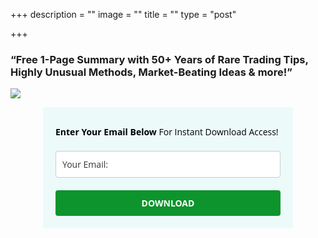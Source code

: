 +++
description = ""
image = ""
title = ""
type = "post"

+++
### “Free 1-Page Summary with 50+ Years of Rare Trading Tips, Highly Unusual Methods, Market-Beating Ideas & more!”

![](/images/tv_lp_hero2.jpg)

<style type="text/css">
  @import url(https://fonts.googleapis.com/css?family=Open+Sans:400,400italic,700,700italic);
</style>
<style type="text/css">
  .ml-form-embedSubmitLoad{display:inline-block;width:20px;height:20px}.ml-form-embedSubmitLoad:after{content:" ";display:block;width:11px;height:11px;margin:1px;border-radius:50%;border:4px solid #fff;border-color:#fff #fff #fff transparent;animation:ml-form-embedSubmitLoad 1.2s linear infinite}@keyframes ml-form-embedSubmitLoad{0%{transform:rotate(0)}100%{transform:rotate(360deg)}}#mlb2-2267083.ml-form-embedContainer{box-sizing:border-box;display:table;height:99.99%;margin:0 auto;position:static;width:100%!important}#mlb2-2267083.ml-form-embedContainer button,#mlb2-2267083.ml-form-embedContainer h4,#mlb2-2267083.ml-form-embedContainer p,#mlb2-2267083.ml-form-embedContainer span{text-transform:none!important;letter-spacing:normal!important}#mlb2-2267083.ml-form-embedContainer .ml-form-embedWrapper{background-color:#edfafa;border-width:0;border-color:transparent;border-radius:4px;border-style:solid;box-sizing:border-box;display:inline-block!important;margin:0;padding:0;position:relative}#mlb2-2267083.ml-form-embedContainer .ml-form-embedWrapper.embedDefault,#mlb2-2267083.ml-form-embedContainer .ml-form-embedWrapper.embedPopup{width:400px}#mlb2-2267083.ml-form-embedContainer .ml-form-embedWrapper.embedForm{max-width:400px;width:100%}#mlb2-2267083.ml-form-embedContainer .ml-form-align-left{text-align:left}#mlb2-2267083.ml-form-embedContainer .ml-form-align-center{text-align:center}#mlb2-2267083.ml-form-embedContainer .ml-form-align-default{display:table-cell!important;vertical-align:middle!important;text-align:center!important}#mlb2-2267083.ml-form-embedContainer .ml-form-align-right{text-align:right}#mlb2-2267083.ml-form-embedContainer .ml-form-embedWrapper .ml-form-embedHeader img{border-top-left-radius:4px;border-top-right-radius:4px;height:auto;margin:0 auto!important;max-width:100%;width:1026px}#mlb2-2267083.ml-form-embedContainer .ml-form-embedWrapper .ml-form-embedBody,#mlb2-2267083.ml-form-embedContainer .ml-form-embedWrapper .ml-form-successBody{padding:20px 20px 0 20px}#mlb2-2267083.ml-form-embedContainer .ml-form-embedWrapper .ml-form-embedBody.ml-form-embedBodyHorizontal{padding-bottom:0}#mlb2-2267083.ml-form-embedContainer .ml-form-embedWrapper .ml-form-embedBody .ml-form-embedContent,#mlb2-2267083.ml-form-embedContainer .ml-form-embedWrapper .ml-form-successBody .ml-form-successContent{margin:0 0 20px 0}#mlb2-2267083.ml-form-embedContainer .ml-form-embedWrapper .ml-form-embedBody .ml-form-embedContent h4,#mlb2-2267083.ml-form-embedContainer .ml-form-embedWrapper .ml-form-successBody .ml-form-successContent h4{color:#000;font-family:'Open Sans',Arial,Helvetica,sans-serif;font-size:30px;font-weight:400;margin:0 0 10px 0;text-align:left;word-break:break-word}#mlb2-2267083.ml-form-embedContainer .ml-form-embedWrapper .ml-form-embedBody .ml-form-embedContent p,#mlb2-2267083.ml-form-embedContainer .ml-form-embedWrapper .ml-form-successBody .ml-form-successContent p{color:#000;font-family:'Open Sans',Arial,Helvetica,sans-serif;font-size:14px;font-weight:400;line-height:20px;margin:0 0 10px 0;text-align:left}#mlb2-2267083.ml-form-embedContainer .ml-form-embedWrapper .ml-form-embedBody .ml-form-embedContent ol,#mlb2-2267083.ml-form-embedContainer .ml-form-embedWrapper .ml-form-embedBody .ml-form-embedContent ul,#mlb2-2267083.ml-form-embedContainer .ml-form-embedWrapper .ml-form-successBody .ml-form-successContent ol,#mlb2-2267083.ml-form-embedContainer .ml-form-embedWrapper .ml-form-successBody .ml-form-successContent ul{color:#000;font-family:'Open Sans',Arial,Helvetica,sans-serif;font-size:14px}#mlb2-2267083.ml-form-embedContainer .ml-form-embedWrapper .ml-form-embedBody .ml-form-embedContent p a,#mlb2-2267083.ml-form-embedContainer .ml-form-embedWrapper .ml-form-successBody .ml-form-successContent p a{color:#000;text-decoration:underline}#mlb2-2267083.ml-form-embedContainer .ml-form-embedWrapper .ml-block-form .ml-field-group{text-align:left!important}#mlb2-2267083.ml-form-embedContainer .ml-form-embedWrapper .ml-block-form .ml-field-group label{margin-bottom:5px;color:#333;font-size:14px;font-family:'Open Sans',Arial,Helvetica,sans-serif;font-weight:700;font-style:normal;text-decoration:none;display:inline-block;line-height:20px}#mlb2-2267083.ml-form-embedContainer .ml-form-embedWrapper .ml-form-embedBody .ml-form-embedContent p:last-child,#mlb2-2267083.ml-form-embedContainer .ml-form-embedWrapper .ml-form-successBody .ml-form-successContent p:last-child{margin:0}#mlb2-2267083.ml-form-embedContainer .ml-form-embedWrapper .ml-form-embedBody form{margin:0;width:100%}#mlb2-2267083.ml-form-embedContainer .ml-form-embedWrapper .ml-form-embedBody .ml-form-checkboxRow,#mlb2-2267083.ml-form-embedContainer .ml-form-embedWrapper .ml-form-embedBody .ml-form-formContent{margin:0 0 20px 0;width:100%}#mlb2-2267083.ml-form-embedContainer .ml-form-embedWrapper .ml-form-embedBody .ml-form-checkboxRow{float:left}#mlb2-2267083.ml-form-embedContainer .ml-form-embedWrapper .ml-form-embedBody .ml-form-formContent.horozintalForm{margin:0;padding:0 0 20px 0;width:100%;height:auto;float:left}#mlb2-2267083.ml-form-embedContainer .ml-form-embedWrapper .ml-form-embedBody .ml-form-fieldRow{margin:0 0 10px 0;width:100%}#mlb2-2267083.ml-form-embedContainer .ml-form-embedWrapper .ml-form-embedBody .ml-form-fieldRow.ml-last-item{margin:0}#mlb2-2267083.ml-form-embedContainer .ml-form-embedWrapper .ml-form-embedBody .ml-form-fieldRow.ml-formfieldHorizintal{margin:0}#mlb2-2267083.ml-form-embedContainer .ml-form-embedWrapper .ml-form-embedBody .ml-form-fieldRow input{background-color:#fff!important;color:#333!important;border-color:#ccc!important;border-radius:4px!important;border-style:solid!important;border-width:1px!important;font-family:'Open Sans',Arial,Helvetica,sans-serif;font-size:14px!important;height:auto;line-height:21px!important;margin-bottom:0;margin-top:0;margin-left:0;margin-right:0;padding:10px 10px!important;width:100%!important;box-sizing:border-box!important;max-width:100%!important}#mlb2-2267083.ml-form-embedContainer .ml-form-embedWrapper .ml-form-embedBody .ml-form-fieldRow input::-webkit-input-placeholder,#mlb2-2267083.ml-form-embedContainer .ml-form-embedWrapper .ml-form-embedBody .ml-form-horizontalRow input::-webkit-input-placeholder{color:#333}#mlb2-2267083.ml-form-embedContainer .ml-form-embedWrapper .ml-form-embedBody .ml-form-fieldRow input::-moz-placeholder,#mlb2-2267083.ml-form-embedContainer .ml-form-embedWrapper .ml-form-embedBody .ml-form-horizontalRow input::-moz-placeholder{color:#333}#mlb2-2267083.ml-form-embedContainer .ml-form-embedWrapper .ml-form-embedBody .ml-form-fieldRow input:-ms-input-placeholder,#mlb2-2267083.ml-form-embedContainer .ml-form-embedWrapper .ml-form-embedBody .ml-form-horizontalRow input:-ms-input-placeholder{color:#333}#mlb2-2267083.ml-form-embedContainer .ml-form-embedWrapper .ml-form-embedBody .ml-form-fieldRow input:-moz-placeholder,#mlb2-2267083.ml-form-embedContainer .ml-form-embedWrapper .ml-form-embedBody .ml-form-horizontalRow input:-moz-placeholder{color:#333}#mlb2-2267083.ml-form-embedContainer .ml-form-embedWrapper .ml-form-embedBody .ml-form-fieldRow textarea,#mlb2-2267083.ml-form-embedContainer .ml-form-embedWrapper .ml-form-embedBody .ml-form-horizontalRow textarea{background-color:#fff!important;color:#333!important;border-color:#ccc!important;border-radius:4px!important;border-style:solid!important;border-width:1px!important;font-family:'Open Sans',Arial,Helvetica,sans-serif;font-size:14px!important;height:auto;line-height:21px!important;margin-bottom:0;margin-top:0;padding:10px 10px!important;width:100%!important;box-sizing:border-box!important;max-width:100%!important}#mlb2-2267083.ml-form-embedContainer .ml-form-embedWrapper .ml-form-embedBody .ml-form-checkboxRow .label-description::before,#mlb2-2267083.ml-form-embedContainer .ml-form-embedWrapper .ml-form-embedBody .ml-form-embedPermissions .ml-form-embedPermissionsOptionsCheckbox .label-description::before,#mlb2-2267083.ml-form-embedContainer .ml-form-embedWrapper .ml-form-embedBody .ml-form-fieldRow .custom-checkbox .custom-control-label::before,#mlb2-2267083.ml-form-embedContainer .ml-form-embedWrapper .ml-form-embedBody .ml-form-fieldRow .custom-radio .custom-control-label::before,#mlb2-2267083.ml-form-embedContainer .ml-form-embedWrapper .ml-form-embedBody .ml-form-horizontalRow .custom-checkbox .custom-control-label::before,#mlb2-2267083.ml-form-embedContainer .ml-form-embedWrapper .ml-form-embedBody .ml-form-horizontalRow .custom-radio .custom-control-label::before,#mlb2-2267083.ml-form-embedContainer .ml-form-embedWrapper .ml-form-embedBody .ml-form-interestGroupsRow .ml-form-interestGroupsRowCheckbox .label-description::before{border-color:#ccc!important;background-color:#fff!important}#mlb2-2267083.ml-form-embedContainer .ml-form-embedWrapper .ml-form-embedBody .ml-form-fieldRow input.custom-control-input[type=checkbox]{box-sizing:border-box;padding:0;position:absolute;z-index:-1;opacity:0;margin-top:5px;margin-left:-24px;overflow:visible}#mlb2-2267083.ml-form-embedContainer .ml-form-embedWrapper .ml-form-embedBody .ml-form-checkboxRow .label-description::before,#mlb2-2267083.ml-form-embedContainer .ml-form-embedWrapper .ml-form-embedBody .ml-form-embedPermissions .ml-form-embedPermissionsOptionsCheckbox .label-description::before,#mlb2-2267083.ml-form-embedContainer .ml-form-embedWrapper .ml-form-embedBody .ml-form-fieldRow .custom-checkbox .custom-control-label::before,#mlb2-2267083.ml-form-embedContainer .ml-form-embedWrapper .ml-form-embedBody .ml-form-horizontalRow .custom-checkbox .custom-control-label::before,#mlb2-2267083.ml-form-embedContainer .ml-form-embedWrapper .ml-form-embedBody .ml-form-interestGroupsRow .ml-form-interestGroupsRowCheckbox .label-description::before{border-radius:4px!important}#mlb2-2267083.ml-form-embedContainer .ml-form-embedWrapper .ml-form-embedBody .ml-form-checkboxRow input[type=checkbox]:checked~.label-description::after,#mlb2-2267083.ml-form-embedContainer .ml-form-embedWrapper .ml-form-embedBody .ml-form-embedPermissions .ml-form-embedPermissionsOptionsCheckbox input[type=checkbox]:checked~.label-description::after,#mlb2-2267083.ml-form-embedContainer .ml-form-embedWrapper .ml-form-embedBody .ml-form-fieldRow .custom-checkbox .custom-control-input:checked~.custom-control-label::after,#mlb2-2267083.ml-form-embedContainer .ml-form-embedWrapper .ml-form-embedBody .ml-form-horizontalRow .custom-checkbox .custom-control-input:checked~.custom-control-label::after,#mlb2-2267083.ml-form-embedContainer .ml-form-embedWrapper .ml-form-embedBody .ml-form-interestGroupsRow .ml-form-interestGroupsRowCheckbox input[type=checkbox]:checked~.label-description::after{background-color:#fff;mask-image:url(https://bucket.mlcdn.com/images/default/arrow.svg);-webkit-mask-image:url(https://bucket.mlcdn.com/images/default/arrow.svg)}#mlb2-2267083.ml-form-embedContainer .ml-form-embedWrapper .ml-form-embedBody .ml-form-fieldRow .custom-radio .custom-control-input:checked~.custom-control-label::after{background-color:#fff;mask-image:url(https://bucket.mlcdn.com/images/default/circle.svg);-webkit-mask-image:url(https://bucket.mlcdn.com/images/default/circle.svg)}#mlb2-2267083.ml-form-embedContainer .ml-form-embedWrapper .ml-form-embedBody .ml-form-checkboxRow input[type=checkbox]:checked~.label-description::before,#mlb2-2267083.ml-form-embedContainer .ml-form-embedWrapper .ml-form-embedBody .ml-form-embedPermissions .ml-form-embedPermissionsOptionsCheckbox input[type=checkbox]:checked~.label-description::before,#mlb2-2267083.ml-form-embedContainer .ml-form-embedWrapper .ml-form-embedBody .ml-form-fieldRow .custom-checkbox .custom-control-input:checked~.custom-control-label::before,#mlb2-2267083.ml-form-embedContainer .ml-form-embedWrapper .ml-form-embedBody .ml-form-fieldRow .custom-radio .custom-control-input:checked~.custom-control-label::before,#mlb2-2267083.ml-form-embedContainer .ml-form-embedWrapper .ml-form-embedBody .ml-form-horizontalRow .custom-checkbox .custom-control-input:checked~.custom-control-label::before,#mlb2-2267083.ml-form-embedContainer .ml-form-embedWrapper .ml-form-embedBody .ml-form-horizontalRow .custom-radio .custom-control-input:checked~.custom-control-label::before,#mlb2-2267083.ml-form-embedContainer .ml-form-embedWrapper .ml-form-embedBody .ml-form-interestGroupsRow .ml-form-interestGroupsRowCheckbox input[type=checkbox]:checked~.label-description::before{border-color:#0d942c!important;background-color:#0d942c!important;color:#fff!important}#mlb2-2267083.ml-form-embedContainer .ml-form-embedWrapper .ml-form-embedBody .ml-form-fieldRow .custom-checkbox .custom-control-label::after,#mlb2-2267083.ml-form-embedContainer .ml-form-embedWrapper .ml-form-embedBody .ml-form-fieldRow .custom-checkbox .custom-control-label::before,#mlb2-2267083.ml-form-embedContainer .ml-form-embedWrapper .ml-form-embedBody .ml-form-fieldRow .custom-radio .custom-control-label::after,#mlb2-2267083.ml-form-embedContainer .ml-form-embedWrapper .ml-form-embedBody .ml-form-fieldRow .custom-radio .custom-control-label::before,#mlb2-2267083.ml-form-embedContainer .ml-form-embedWrapper .ml-form-embedBody .ml-form-horizontalRow .custom-checkbox .custom-control-label::after,#mlb2-2267083.ml-form-embedContainer .ml-form-embedWrapper .ml-form-embedBody .ml-form-horizontalRow .custom-checkbox .custom-control-label::before,#mlb2-2267083.ml-form-embedContainer .ml-form-embedWrapper .ml-form-embedBody .ml-form-horizontalRow .custom-radio .custom-control-label::after,#mlb2-2267083.ml-form-embedContainer .ml-form-embedWrapper .ml-form-embedBody .ml-form-horizontalRow .custom-radio .custom-control-label::before{top:2;box-sizing:border-box}#mlb2-2267083.ml-form-embedContainer .ml-form-embedWrapper .ml-form-embedBody .ml-form-checkboxRow .label-description::after,#mlb2-2267083.ml-form-embedContainer .ml-form-embedWrapper .ml-form-embedBody .ml-form-checkboxRow .label-description::before,#mlb2-2267083.ml-form-embedContainer .ml-form-embedWrapper .ml-form-embedBody .ml-form-embedPermissions .ml-form-embedPermissionsOptionsCheckbox .label-description::after,#mlb2-2267083.ml-form-embedContainer .ml-form-embedWrapper .ml-form-embedBody .ml-form-embedPermissions .ml-form-embedPermissionsOptionsCheckbox .label-description::before{top:0!important;box-sizing:border-box!important}#mlb2-2267083.ml-form-embedContainer .ml-form-embedWrapper .ml-form-embedBody .ml-form-checkboxRow .label-description::after,#mlb2-2267083.ml-form-embedContainer .ml-form-embedWrapper .ml-form-embedBody .ml-form-checkboxRow .label-description::before{top:0!important;box-sizing:border-box!important}#mlb2-2267083.ml-form-embedContainer .ml-form-embedWrapper .ml-form-embedBody .ml-form-interestGroupsRow .ml-form-interestGroupsRowCheckbox .label-description::after{top:3px!important;box-sizing:border-box!important;position:absolute;left:-21px;display:block;width:10px;height:10px;content:""}#mlb2-2267083.ml-form-embedContainer .ml-form-embedWrapper .ml-form-embedBody .ml-form-interestGroupsRow .ml-form-interestGroupsRowCheckbox .label-description::before{top:0!important;box-sizing:border-box!important}#mlb2-2267083.ml-form-embedContainer .ml-form-embedWrapper .ml-form-embedBody .custom-control-label::before{position:absolute;top:4px;left:-24px;display:block;width:16px;height:16px;pointer-events:none;content:"";background-color:#fff;border:#adb5bd solid 1px;border-radius:50%}#mlb2-2267083.ml-form-embedContainer .ml-form-embedWrapper .ml-form-embedBody .custom-control-label::after{position:absolute;top:5px!important;left:-21px;display:block;width:10px;height:10px;content:""}#mlb2-2267083.ml-form-embedContainer .ml-form-embedWrapper .ml-form-embedBody .ml-form-checkboxRow .label-description::before,#mlb2-2267083.ml-form-embedContainer .ml-form-embedWrapper .ml-form-embedBody .ml-form-embedPermissions .ml-form-embedPermissionsOptionsCheckbox .label-description::before,#mlb2-2267083.ml-form-embedContainer .ml-form-embedWrapper .ml-form-embedBody .ml-form-interestGroupsRow .ml-form-interestGroupsRowCheckbox .label-description::before{position:absolute;top:4px;left:-24px;display:block;width:16px;height:16px;pointer-events:none;content:"";background-color:#fff;border:#adb5bd solid 1px;border-radius:50%}#mlb2-2267083.ml-form-embedContainer .ml-form-embedWrapper .ml-form-embedBody .ml-form-embedPermissions .ml-form-embedPermissionsOptionsCheckbox .label-description::after{position:absolute;top:3px!important;left:-21px;display:block;width:10px;height:10px;content:""}#mlb2-2267083.ml-form-embedContainer .ml-form-embedWrapper .ml-form-embedBody .ml-form-checkboxRow .label-description::after{position:absolute;top:3px!important;left:-21px;display:block;width:10px;height:10px;content:""}#mlb2-2267083.ml-form-embedContainer .ml-form-embedWrapper .ml-form-embedBody .custom-radio .custom-control-label::after{background:no-repeat 50%/50% 50%}#mlb2-2267083.ml-form-embedContainer .ml-form-embedWrapper .ml-form-embedBody .custom-checkbox .custom-control-label::after,#mlb2-2267083.ml-form-embedContainer .ml-form-embedWrapper .ml-form-embedBody .ml-form-checkboxRow .label-description::after,#mlb2-2267083.ml-form-embedContainer .ml-form-embedWrapper .ml-form-embedBody .ml-form-embedPermissions .ml-form-embedPermissionsOptionsCheckbox .label-description::after,#mlb2-2267083.ml-form-embedContainer .ml-form-embedWrapper .ml-form-embedBody .ml-form-interestGroupsRow .ml-form-interestGroupsRowCheckbox .label-description::after{background:no-repeat 50%/50% 50%}#mlb2-2267083.ml-form-embedContainer .ml-form-embedWrapper .ml-form-embedBody .ml-form-fieldRow .custom-control,#mlb2-2267083.ml-form-embedContainer .ml-form-embedWrapper .ml-form-embedBody .ml-form-horizontalRow .custom-control{position:relative;display:block;min-height:1.5rem;padding-left:1.5rem}#mlb2-2267083.ml-form-embedContainer .ml-form-embedWrapper .ml-form-embedBody .ml-form-fieldRow .custom-checkbox .custom-control-input,#mlb2-2267083.ml-form-embedContainer .ml-form-embedWrapper .ml-form-embedBody .ml-form-fieldRow .custom-radio .custom-control-input,#mlb2-2267083.ml-form-embedContainer .ml-form-embedWrapper .ml-form-embedBody .ml-form-horizontalRow .custom-checkbox .custom-control-input,#mlb2-2267083.ml-form-embedContainer .ml-form-embedWrapper .ml-form-embedBody .ml-form-horizontalRow .custom-radio .custom-control-input{position:absolute;z-index:-1;opacity:0;box-sizing:border-box;padding:0}#mlb2-2267083.ml-form-embedContainer .ml-form-embedWrapper .ml-form-embedBody .ml-form-fieldRow .custom-checkbox .custom-control-label,#mlb2-2267083.ml-form-embedContainer .ml-form-embedWrapper .ml-form-embedBody .ml-form-fieldRow .custom-radio .custom-control-label,#mlb2-2267083.ml-form-embedContainer .ml-form-embedWrapper .ml-form-embedBody .ml-form-horizontalRow .custom-checkbox .custom-control-label,#mlb2-2267083.ml-form-embedContainer .ml-form-embedWrapper .ml-form-embedBody .ml-form-horizontalRow .custom-radio .custom-control-label{color:#000;font-size:12px!important;font-family:'Open Sans',Arial,Helvetica,sans-serif;line-height:22px;margin-bottom:0;position:relative;vertical-align:top;font-style:normal;font-weight:700}#mlb2-2267083.ml-form-embedContainer .ml-form-embedWrapper .ml-form-embedBody .ml-form-fieldRow .custom-select,#mlb2-2267083.ml-form-embedContainer .ml-form-embedWrapper .ml-form-embedBody .ml-form-horizontalRow .custom-select{background-color:#fff!important;color:#333!important;border-color:#ccc!important;border-radius:4px!important;border-style:solid!important;border-width:1px!important;font-family:'Open Sans',Arial,Helvetica,sans-serif;font-size:14px!important;line-height:20px!important;margin-bottom:0;margin-top:0;padding:10px 28px 10px 12px!important;width:100%!important;box-sizing:border-box!important;max-width:100%!important;height:auto;display:inline-block;vertical-align:middle;background:url(https://bucket.mlcdn.com/images/default/dropdown.svg) no-repeat right .75rem center/8px 10px;-webkit-appearance:none;-moz-appearance:none;appearance:none}#mlb2-2267083.ml-form-embedContainer .ml-form-embedWrapper .ml-form-embedBody .ml-form-horizontalRow{height:auto;width:100%;float:left}.ml-form-formContent.horozintalForm .ml-form-horizontalRow .ml-input-horizontal{width:70%;float:left}.ml-form-formContent.horozintalForm .ml-form-horizontalRow .ml-button-horizontal{width:30%;float:left}.ml-form-formContent.horozintalForm .ml-form-horizontalRow .ml-button-horizontal.labelsOn{padding-top:25px}.ml-form-formContent.horozintalForm .ml-form-horizontalRow .horizontal-fields{box-sizing:border-box;float:left;padding-right:10px}#mlb2-2267083.ml-form-embedContainer .ml-form-embedWrapper .ml-form-embedBody .ml-form-horizontalRow input{background-color:#fff;color:#333;border-color:#ccc;border-radius:4px;border-style:solid;border-width:1px;font-family:'Open Sans',Arial,Helvetica,sans-serif;font-size:14px;line-height:20px;margin-bottom:0;margin-top:0;padding:10px 10px;width:100%;box-sizing:border-box;overflow-y:initial}#mlb2-2267083.ml-form-embedContainer .ml-form-embedWrapper .ml-form-embedBody .ml-form-horizontalRow button{background-color:#0d942c!important;border-color:#0d942c;border-style:solid;border-width:1px;border-radius:4px;box-shadow:none;color:#fff!important;cursor:pointer;font-family:'Open Sans',Arial,Helvetica,sans-serif;font-size:14px!important;font-weight:700;line-height:20px;margin:0!important;padding:10px!important;width:100%;height:auto}#mlb2-2267083.ml-form-embedContainer .ml-form-embedWrapper .ml-form-embedBody .ml-form-horizontalRow button:hover{background-color:#18c906!important;border-color:#18c906!important}#mlb2-2267083.ml-form-embedContainer .ml-form-embedWrapper .ml-form-embedBody .ml-form-checkboxRow input[type=checkbox]{box-sizing:border-box;padding:0;position:absolute;z-index:-1;opacity:0;margin-top:5px;margin-left:-24px;overflow:visible}#mlb2-2267083.ml-form-embedContainer .ml-form-embedWrapper .ml-form-embedBody .ml-form-checkboxRow .label-description{color:#000;display:block;font-family:'Open Sans',Arial,Helvetica,sans-serif;font-size:12px;text-align:left;margin-bottom:0;position:relative;vertical-align:top}#mlb2-2267083.ml-form-embedContainer .ml-form-embedWrapper .ml-form-embedBody .ml-form-checkboxRow label{font-weight:400;margin:0;padding:0;position:relative;display:block;min-height:24px;padding-left:24px}#mlb2-2267083.ml-form-embedContainer .ml-form-embedWrapper .ml-form-embedBody .ml-form-checkboxRow label a{color:#000;text-decoration:underline}#mlb2-2267083.ml-form-embedContainer .ml-form-embedWrapper .ml-form-embedBody .ml-form-checkboxRow label p{color:#000!important;font-family:'Open Sans',Arial,Helvetica,sans-serif!important;font-size:12px!important;font-weight:400!important;line-height:18px!important;padding:0!important;margin:0 5px 0 0!important}#mlb2-2267083.ml-form-embedContainer .ml-form-embedWrapper .ml-form-embedBody .ml-form-checkboxRow label p:last-child{margin:0}#mlb2-2267083.ml-form-embedContainer .ml-form-embedWrapper .ml-form-embedBody .ml-form-embedSubmit{margin:0 0 20px 0;float:left;width:100%}#mlb2-2267083.ml-form-embedContainer .ml-form-embedWrapper .ml-form-embedBody .ml-form-embedSubmit button{background-color:#0d942c!important;border:none!important;border-radius:4px!important;box-shadow:none!important;color:#fff!important;cursor:pointer;font-family:'Open Sans',Arial,Helvetica,sans-serif!important;font-size:14px!important;font-weight:700!important;line-height:21px!important;height:auto;padding:10px!important;width:100%!important;box-sizing:border-box!important}#mlb2-2267083.ml-form-embedContainer .ml-form-embedWrapper .ml-form-embedBody .ml-form-embedSubmit button.loading{display:none}#mlb2-2267083.ml-form-embedContainer .ml-form-embedWrapper .ml-form-embedBody .ml-form-embedSubmit button:hover{background-color:#18c906!important}.ml-subscribe-close{width:30px;height:30px;background:url(https://bucket.mlcdn.com/images/default/modal_close.png) no-repeat;background-size:30px;cursor:pointer;margin-top:-10px;margin-right:-10px;position:absolute;top:0;right:0}.ml-error input{background:url(https://bucket.mlcdn.com/images/default/error-icon.png) 98% center no-repeat #fff!important;background-size:24px 24px!important}.ml-error .label-description,.ml-error .label-description p,.ml-error .label-description p a,.ml-error label:first-child{color:red!important}#mlb2-2267083.ml-form-embedContainer .ml-form-embedWrapper .ml-form-embedBody .ml-form-checkboxRow.ml-error .label-description p,#mlb2-2267083.ml-form-embedContainer .ml-form-embedWrapper .ml-form-embedBody .ml-form-checkboxRow.ml-error .label-description p:first-letter{color:red!important}@media only screen and (max-width:400px){.ml-form-embedWrapper.embedDefault,.ml-form-embedWrapper.embedPopup{width:100%!important}.ml-form-formContent.horozintalForm{float:left!important}.ml-form-formContent.horozintalForm .ml-form-horizontalRow{height:auto!important;width:100%!important;float:left!important}.ml-form-formContent.horozintalForm .ml-form-horizontalRow .ml-input-horizontal{width:100%!important}.ml-form-formContent.horozintalForm .ml-form-horizontalRow .ml-input-horizontal>div{padding-right:0!important;padding-bottom:10px}.ml-form-formContent.horozintalForm .ml-button-horizontal{width:100%!important}.ml-form-formContent.horozintalForm .ml-button-horizontal.labelsOn{padding-top:0!important}}
</style>
<div id="mlb2-2267083" class="ml-form-embedContainer ml-subscribe-form ml-subscribe-form-2267083">
  <div class="ml-form-align-center">
    <div class="ml-form-embedWrapper embedForm">
      <div class="ml-form-embedBody ml-form-embedBodyDefault row-form">
        <div class="ml-form-embedContent" style="">
          <h4></h4>
          <p data-children-count="0"><strong>Enter Your Email Below</strong> For Instant Download Access!</p>
        </div>
        <form class="ml-block-form" action="https://app.mailerlite.com/webforms/submit/z4x7k3" data-code="z4x7k3" method="post" target="_blank">
          <div class="ml-form-formContent">
            <div class="ml-form-fieldRow ml-last-item">
              <div class="ml-field-group ml-field-email ml-validate-email ml-validate-required">
                <input type="email" class="form-control" data-inputmask="" name="fields[email]" placeholder="Your Email:" autocomplete="email">
              </div>
            </div>
          </div>
          <input type="hidden" name="ml-submit" value="1">
          <div class="ml-form-embedSubmit">
            <button type="submit" class="primary">DOWNLOAD</button>
            <button disabled="disabled" style="display:none" type="button" class="loading"> <div class="ml-form-embedSubmitLoad"><div></div><div></div><div></div><div></div></div> </button>
          </div>
        </form>
      </div>
      <div class="ml-form-successBody row-success" style="display:none">
        <div class="ml-form-successContent">
          <h4>Thank you!</h4>
          <p>You have successfully joined our subscriber list.</p>
        </div>
      </div>
    </div>
  </div>
</div>
<script>
  function ml_webform_success_2267083(){var r=ml_jQuery||jQuery;r(".ml-subscribe-form-2267083 .row-success").show(),r(".ml-subscribe-form-2267083 .row-form").hide()}
</script>
<img src="https://track.mailerlite.com/webforms/o/2267083/z4x7k3?v1593432124" width="1" height="1" style="max-width:1px;max-height:1px;visibility:hidden;padding:0;margin:0;display:block" alt="." border="0">
<script src="https://static.mailerlite.com/js/w/webforms.min.js?v5c5d99c28cfe49b41fe82455507d7558" type="text/javascript"></script>

### Benefits of TradingView ...

Above Paragraph, you see SERP or Keywords that are common SEO Term so Before starting learning SEO let's learn the term used by the SEO expert. It will smoothen your learning journey. Or if you are wishing to hire an SEO guy it will help you his task he/she doing and understand he/she going on the right path. So not making delay let dive…

**Algorithm:** “Algorithm is a process or set of rules to be followed in calculations or other problem-solving operations, especially by a computer.” It is its definition. In SEO we basically mean A very sophisticated and complex program used by the search engine to find out data and indexing it, And when a user gives a data query this program also decides the best result to place in the SERP in order. All search engines use multiple algorithms combination on their data collection and result giving process in different stages.

**Algorithm Change:** All the search engine service providers always try to give the best results to their users. So they always working on updating, refreshing or making and implementing new algorithms. The search engine service provider never revealed the exact date of rolling out any updates or new algorithms to make an effective date. Normally they give a boundary of time like this week or this month, we are going to rolling out a major update or applying new this algorithm. They give this new algorithm a name and they always call it by the given name. Like, google spider, Google panda, etc. Most of the time After one to two week we can see and understand the update or change impact but sometimes it also happens quicker also.

### Some fancy dot points!

* Algorithm Update: Search Engines regularly making minor changes in their system they normally don’t give an official announcement. But SEO related blogs and journals give the news what the changes made. So Keep update regular visit this industry-related community is important. And when the Major update come You must observe your ranking behavior and if you find you've got the penalty then quickly take necessary step undereating the guidelines given by search engine company.
* Algorithm Refresh: Search engine operator after a regular interval re-run the existing algorithm to find out the new spammer.
* New Algorithm: Improving search quality google and other search engines regularly bringing new algorithms. All new algorithm has its special purpose to serve in the total search engine working process.